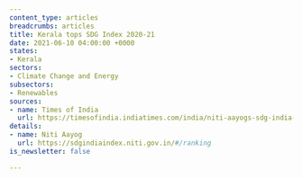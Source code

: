```yaml
---
content_type: articles
breadcrumbs: articles
title: Kerala tops SDG Index 2020-21
date: 2021-06-10 04:00:00 +0000
states:
- Kerala
sectors:
- Climate Change and Energy
subsectors:
- Renewables
sources:
- name: Times of India
  url: https://timesofindia.indiatimes.com/india/niti-aayogs-sdg-india-index-2020-21-kerala-retains-top-rank-bihar-worst-performer/articleshow/83206650.cms
details:
- name: Niti Aayog
  url: https://sdgindiaindex.niti.gov.in/#/ranking
is_newsletter: false

---
```

